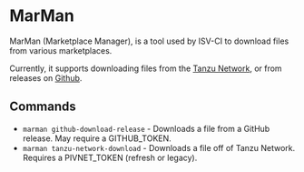 # MarMan

MarMan (Marketplace Manager), is a tool used by ISV-CI to download files from various marketplaces.

Currently, it supports downloading files from the [Tanzu Network](https://network.pivotal.io), or from releases on [Github](https://github.com).

## Commands

* `marman github-download-release` - Downloads a file from a GitHub release. May require a GITHUB_TOKEN.
* `marman tanzu-network-download` - Downloads a file off of Tanzu Network. Requires a PIVNET_TOKEN (refresh or legacy).
